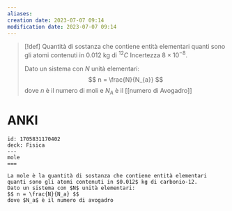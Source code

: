 ```yaml
---
aliases: 
creation date: 2023-07-07 09:14
modification date: 2023-07-07 09:14
---
```


>[!def]
>Quantità di sostanza che contiene entità elementari quanti sono gli atomi contenuti in $0.012$ kg di $^{12}C$
>Incertezza $8 \times 10^{-8}$.
>
>Dato un sistema con $N$ unità elementari:
>$$ n = \frac{N}{N_{a}} $$
>dove $n$ è il numero di moli e $N_{A}$ è il [[numero di Avogadro]]

# ANKI

```anki
id: 1705831170402
deck: Fisica
---
mole
===

La mole è la quantità di sostanza che contiene entità elementari quanti sono gli atomi contenuti in $0.012$ kg di carbonio-12.
Dato un sistema con $N$ unità elementari:
$$ n = \frac{N}{N_a} $$
dove $N_a$ è il numero di avogadro
```
